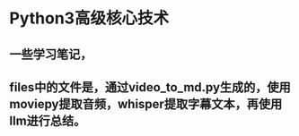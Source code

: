 # Python3高级核心技术

## 一些学习笔记，

## files中的文件是，通过video_to_md.py生成的，使用moviepy提取音频，whisper提取字幕文本，再使用llm进行总结。